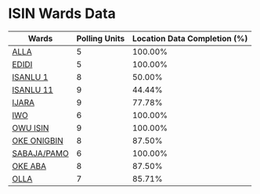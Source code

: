 
# ISIN Wards Data

| Wards | Polling Units | Location Data Completion (%) |
| ---- | ----- | ------- |
| [ALLA](./wards/5766-alla) | 5 | 100.00% |
| [EDIDI](./wards/5767-edidi) | 5 | 100.00% |
| [ISANLU 1](./wards/5768-isanlu-1) | 8 | 50.00% |
| [ISANLU 11](./wards/5769-isanlu-11) | 9 | 44.44% |
| [IJARA](./wards/5770-ijara) | 9 | 77.78% |
| [IWO](./wards/5771-iwo) | 6 | 100.00% |
| [OWU ISIN](./wards/5772-owu-isin) | 9 | 100.00% |
| [OKE ONIGBIN](./wards/5773-oke-onigbin) | 8 | 87.50% |
| [SABAJA/PAMO](./wards/5774-sabaja/pamo) | 6 | 100.00% |
| [OKE ABA](./wards/5775-oke-aba) | 8 | 87.50% |
| [OLLA](./wards/5776-olla) | 7 | 85.71% |




